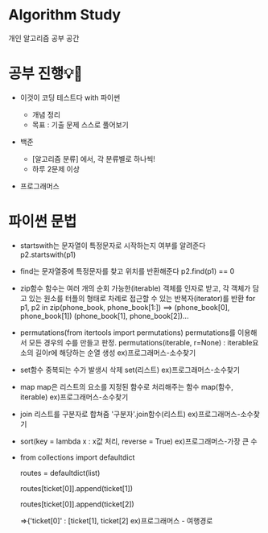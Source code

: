 # Algorithm Study
개인 알고리즘 공부 공간


# 공부 진행💡🌱

* 이것이 코딩 테스트다 with 파이썬
	- 개념 정리
	- 목표 : 기출 문제 스스로 풀어보기

* 백준 
	- [알고리즘 분류] 에서, 각 분류별로 하나씩!
	- 하루 2문제 이상

* 프로그래머스

# 파이썬 문법
  *  startswith는 문자열이 특정문자로 시작하는지 여부를 알려준다
     p2.startswith(p1)
  
  *  find는 문자열중에 특정문자를 찾고 위치를 반환해준다
     p2.find(p1) == 0
  
  *  zip함수
  함수는 여러 개의 순회 가능한(iterable) 객체를 인자로 받고, 각 객체가 담고 있는 원소를 터플의 형태로 차례로 접근할 수 있는 반복자(iterator)를 반환
    for p1, p2 in zip(phone_book, phone_book[1:])
    ==> (phone_book[0], phone_book[1]) (phone_book[1], phone_book[2])...
  
  
  * permutations(from itertools import permutations)
    permutations를 이용해서 모든 경우의 수를 만들고 판정.
    permutations(iterable, r=None) : iterable요소의 길이r에 해당하는 순열 생성
    ex)프로그래머스-소수찾기
    
  * set함수
    중복되는 수가 발생시 삭제
    set(리스트)
    ex)프로그래머스-소수찾기
   
  * map
    map은 리스트의 요소를 지정된 함수로 처리해주는 함수
    map(함수, iterable)
    ex)프로그래머스-소수찾기
    
   * join 
     리스트를 구분자로 합쳐줌
     '구분자'.join함수(리스트)
     ex)프로그래머스-소수찾기
     
   * sort(key = lambda x : x값 처리, reverse = True)
     ex)프로그래머스-가장 큰 수
     
   * from collections import defaultdict
   
     routes = defaultdict(list)
     
     routes[ticket[0]].append(ticket[1])
     
     routes[ticket[0]].append(ticket[2])
     
     =>{'ticket[0]' : [ticket[1], ticket[2]
     ex)프로그래머스 - 여행경로
    
   
